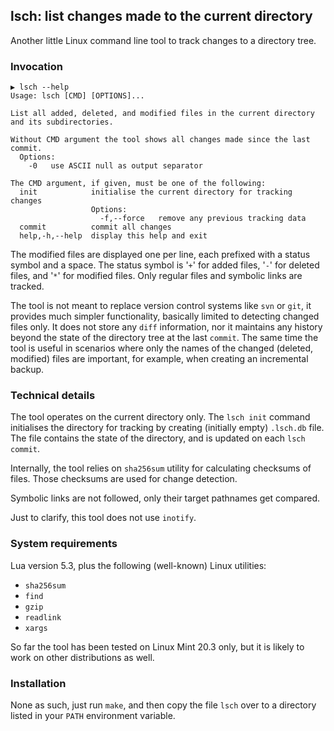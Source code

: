 ## lsch: list changes made to the current directory

Another little Linux command line tool to track changes to a directory tree.

### Invocation
```
▶ lsch --help
Usage: lsch [CMD] [OPTIONS]...

List all added, deleted, and modified files in the current directory and its subdirectories.

Without CMD argument the tool shows all changes made since the last commit.
  Options:
    -0   use ASCII null as output separator

The CMD argument, if given, must be one of the following:
  init            initialise the current directory for tracking changes
                  Options:
                    -f,--force   remove any previous tracking data
  commit          commit all changes
  help,-h,--help  display this help and exit
```

The modified files are displayed one per line, each prefixed with a status symbol and a space.
The status symbol is '`+`' for added files, '`-`' for deleted files, and '`*`' for modified files.
Only regular files and symbolic links are tracked.

The tool is not meant to replace version control systems like `svn` or `git`,
it provides much simpler functionality, basically limited to detecting changed files only.
It does not store any `diff` information, nor it maintains any history beyond the state of the
directory tree at the last `commit`. The same time the tool is useful in scenarios where
only the names of the changed (deleted, modified) files are important, for example, when creating an
incremental backup.

### Technical details
The tool operates on the current directory only. The `lsch init` command initialises the directory
for tracking by creating (initially empty) `.lsch.db` file. The file contains the state of the directory,
and is updated on each `lsch commit`.

Internally, the tool relies on `sha256sum` utility for calculating checksums of files. Those checksums
are used for change detection.

Symbolic links are not followed, only their target pathnames get compared.

Just to clarify, this tool does not use `inotify`.

### System requirements
Lua version 5.3, plus the following (well-known) Linux utilities:
* `sha256sum`
* `find`
* `gzip`
* `readlink`
* `xargs`

So far the tool has been tested on Linux Mint 20.3 only, but it is likely to work on other
distributions as well.

### Installation
None as such, just run `make`, and then copy the file `lsch` over to a directory listed in
your `PATH` environment variable.
